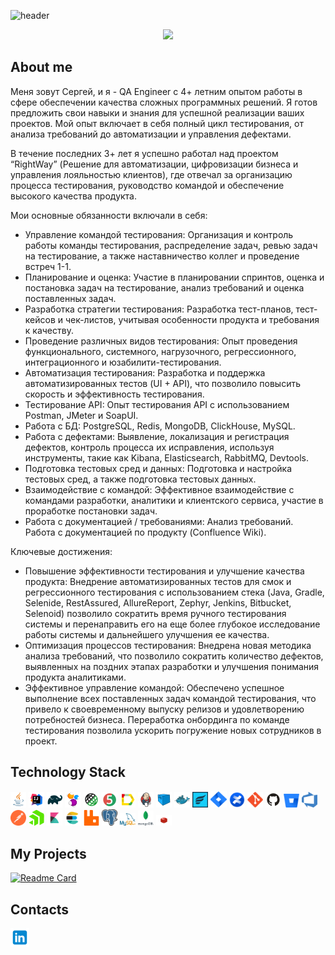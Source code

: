 ![header](https://capsule-render.vercel.app/api?type=waving&color=gradient&customColorList=19&height=200&section=header&text=Hi%20there!&fontAlignY=35&fontSize=60&desc=Wellcome%20to%20my%20GitHub&descAlignY=60&descSize=50&animation=twinkling&fontColor=E9E9E9F3&descAlign=60&fontAlign=25)

<p align="center">
  <img src="https://readme-typing-svg.herokuapp.com/?color=03050EFF&font=Lugrasimo&size=35&center=true&vCenter=true&lines=I%27m+Sergey;I%27m+QA+Engineer">
</p>

## About me
Меня зовут Сергей, и я - QA Engineer с 4+ летним опытом работы в сфере обеспечении качества сложных программных решений. Я готов предложить свои навыки и знания для успешной реализации ваших проектов. Мой опыт включает в себя полный цикл тестирования, от анализа требований до автоматизации и управления дефектами.

В течение последних 3+ лет я успешно работал над проектом “RightWay” (Решение для автоматизации, цифровизации бизнеса и управления лояльностью клиентов), где отвечал за организацию процесса тестирования, руководство командой и обеспечение высокого качества продукта.

Мои основные обязанности включали в себя:
- Управление командой тестирования: Организация и контроль работы команды тестирования, распределение задач, ревью задач на тестирование, а также наставничество коллег и проведение встреч 1-1.
- Планирование и оценка: Участие в планировании спринтов, оценка и постановка задач на тестирование, анализ требований и оценка поставленных задач.
- Разработка стратегии тестирования: Разработка тест-планов, тест-кейсов и чек-листов, учитывая особенности продукта и требования к качеству.
- Проведение различных видов тестирования: Опыт проведения функционального, системного, нагрузочного, регрессионного, интеграционного и юзабилити-тестирования.
- Автоматизация тестирования: Разработка и поддержка автоматизированных тестов (UI + API), что позволило повысить скорость и эффективность тестирования.
- Тестирование API: Опыт тестирования API с использованием Postman, JMeter и SoapUI.
- Работа с БД: PostgreSQL, Redis, MongoDB, ClickHouse, MySQL.
- Работа с дефектами: Выявление, локализация и регистрация дефектов, контроль процесса их исправления, используя инструменты, такие как Kibana, Elasticsearch, RabbitMQ, Devtools.
- Подготовка тестовых сред и данных: Подготовка и настройка тестовых сред, а также подготовка тестовых данных.
- Взаимодействие с командой: Эффективное взаимодействие с командами разработки, аналитики и клиентского сервиса, участие в проработке постановки задач.
- Работа с документацией / требованиями: Анализ требований. Работа с документацией по продукту (Confluence Wiki).

Ключевые достижения:
- Повышение эффективности тестирования и улучшение качества продукта: Внедрение автоматизированных тестов для смок и регрессионного тестирования с использованием стека (Java, Gradle, Selenide, RestAssured, AllureReport, Zephyr, Jenkins, Bitbucket, Selenoid) позволило сократить время ручного тестирования системы и перенаправить его на еще более глубокое исследование работы системы и дальнейшего улучшения ее качества.
- Оптимизация процессов тестирования: Внедрена новая методика анализа требований, что позволило сократить количество дефектов, выявленных на поздних этапах разработки и улучшения понимания продукта аналитиками.
- Эффективное управление командой: Обеспечено успешное выполнение всех поставленных задач командой тестирования, что привело к своевременному выпуску релизов и удовлетворению потребностей бизнеса. Переработка онбординга по команде тестирования позволила ускорить погружение новых сотрудников в проект.

## Technology Stack
<p align="left">
  <code><a href="https://www.w3schools.com/java/"><img width="5%" title="Java" src="media/icons/Java.svg"></a></code>
  <code><a href="https://www.jetbrains.com/idea/"><img width="5%" title="IntelliJ IDEA" src="media/icons/Intelij_IDEA.svg"></a></code>
  <code><a href="https://gradle.org/"><img width="5%" title="Gradle" src="media/icons/Gradle.svg"></a></code>
  <code><a href="https://ru.selenide.org/"><img width="5%" title="Selenide" src="media/icons/Selenide-logo.svg"></a></code>
  <code><a href="https://rest-assured.io/"><img width="5%" title="RESTAssured" src="media/icons/RESTAssured.svg"></a></code>
  <code><a href="https://junit.org/junit5/docs/current/user-guide/"><img width="5%" title="Junit5" src="media/icons/Junit5.svg"></a></code>
  <code><a href="https://allurereport.org/"><img width="5%" title="AllureReport" src="media/icons/AllureReport.svg"></a></code>
  <code><a href="https://www.jenkins.io/"><img width="5%" title="Jenkins" src="media/icons/Jenkins.svg"></a></code>
  <code><a href="https://aerokube.com/selenoid/"><img width="5%" title="Selenoid" src="media/icons/Selenoid.svg"></a></code>
  <code><a href="https://www.docker.com/"><img width="5%" title="Docker" src="media/icons/Docker.svg"></a></code>
  <code><a href="https://marketplace.atlassian.com/apps/1213259/zephyr-test-management-and-automation-for-jira?hosting=cloud&tab=overview"><img width="5%" title="Zephyr" src="media/icons/Zephyr.svg"></a></code>
  <code><a href="https://www.atlassian.com/software/jira"><img width="5%" title="Jira" src="media/icons/Jira.svg"></a></code>
  <code><a href="https://www.atlassian.com/ru/software/confluence"><img width="5%" title="Confluence" src="media/icons/Confluence.svg"></a></code>
  <code><a href="https://git-scm.com/"><img width="5%" title="Git" src="media/icons/Git.svg"></a></code>  
  <code><a href="https://github.com/"><img width="5%" title="Github" src="media/icons/Github.svg"></a></code>
  <code><a href="https://www.atlassian.com/ru/software/bitbucket"><img width="5%" title="Bitbucket" src="media/icons/Bitbucket.svg"></a></code>
  <code><a href="https://azure.microsoft.com/ru-ru/products/devops"><img width="5%" title="AzureDevOps" src="media/icons/AzureDevOps.svg"></a></code>
  <code><a href="https://www.postman.com/downloads/"><img width="5%" title="Postman" src="media/icons/Postman.svg"></a></code>
  <code><a href="https://www.telerik.com/fiddler"><img width="5%" title="Fiddler" src="media/icons/Fiddler.svg"></a></code>
  <code><a href="https://www.elastic.co/kibana"><img width="5%" title="Kibana" src="media/icons/Kibana.svg"></a></code>
  <code><a href="https://www.elastic.co/elasticsearch"><img width="5%" title="Elasticsearch" src="media/icons/Elastic.svg"></a></code>
  <code><a href="https://www.rabbitmq.com/"><img width="5%" title="RabbitMQ" src="media/icons/RabbitMQ.svg"></a></code>
  <code><a href="https://www.postgresql.org/"><img width="5%" title="PostgreSQL" src="media/icons/PostgreSQL.svg"></a></code>
  <code><a href="https://www.mysql.com/"><img width="5%" title="MySQL" src="media/icons/MySQL.svg"></a></code>
  <code><a href="https://www.mongodb.com/home?jmp=sp-ref"><img width="5%" title="MongoDB" src="media/icons/MongoDB.svg"></a></code>
  <code><a href="https://redis.io/"><img width="5%" title="Redis" src="media/icons/Redis.svg"></a></code>
</p>

## My Projects
[![Readme Card](https://github-readme-stats.vercel.app/api/pin/?username=SergeyMephister&repo=wikipedia-tests&title_color=182D71&text_color=182D71&icon_color=B07219&bg_color=D3E2FD)](https://github.com/SergeyMephister/wikipedia-tests)

## Contacts
<p align="left">
  <code><a href="https://www.linkedin.com/in/sergey-mephister"><img width="30px" title="LinkedIn" src="media/icons/Linkedin.svg"></a></code>
</p>
